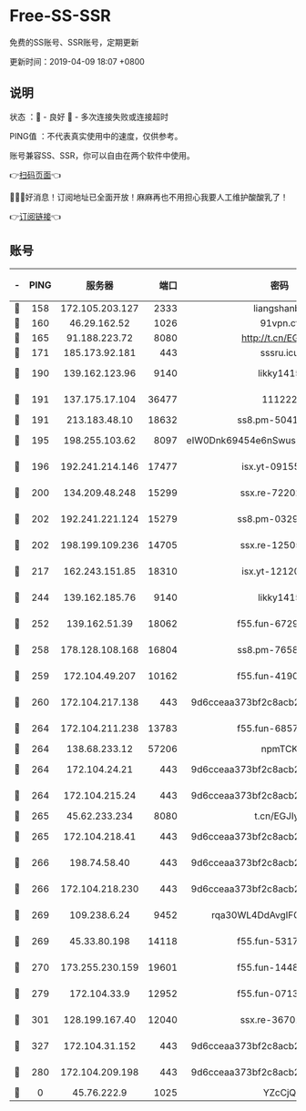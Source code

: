 # Free-SS-SSR

免费的SS账号、SSR账号，定期更新

更新时间：2019-04-09 18:07 +0800

## 说明

状态     ：🙂 - 良好 🙁 - 多次连接失败或连接超时

PING值   ：不代表真实使用中的速度，仅供参考。

账号兼容SS、SSR，你可以自由在两个软件中使用。

👉[扫码页面](https://liesauer.github.io/Free-SS-SSR/)👈

🎉🎉🎉好消息！订阅地址已全面开放！麻麻再也不用担心我要人工维护酸酸乳了！

👉[订阅链接](https://www.liesauer.net/yogurt/subscribe?ACCESS_TOKEN=DAYxR3mMaZAsaqUb)👈

## 账号

|-|PING|服务器|端口|密码|加密方式|区域|
|:----:|:----:|:-----:|-----:|:----:|:----:|:----:|
|🙂|158|172.105.203.127|2333|liangshanbo|chacha20|JP|
|🙂|160|46.29.162.52|1026|91vpn.cf|rc4-md5|RU|
|🙂|165|91.188.223.72|8080|http://t.cn/EGJIyrl|rc4-md5|RU|
|🙂|171|185.173.92.181|443|sssru.icu|rc4-md5|RU|
|🙂|190|139.162.123.96|9140|likky1415|aes-256-cfb|JP|
|🙂|191|137.175.17.104|36477|111222|aes-256-cfb|US|
|🙂|191|213.183.48.10|18632|ss8.pm-50413553|rc4-md5|RU|
|🙂|195|198.255.103.62|8097|eIW0Dnk69454e6nSwuspv9DmS201tQ0D|aes-256-cfb|US|
|🙂|196|192.241.214.146|17477|isx.yt-09155805|aes-256-cfb|US|
|🙂|200|134.209.48.248|15299|ssx.re-72202420|aes-256-cfb|US|
|🙂|202|192.241.221.124|15279|ss8.pm-03297387|aes-256-cfb|US|
|🙂|202|198.199.109.236|14705|ssx.re-12505004|aes-256-cfb|US|
|🙂|217|162.243.151.85|18310|isx.yt-12120074|aes-256-cfb|US|
|🙂|244|139.162.185.76|9140|likky1415|aes-256-cfb|DE|
|🙂|252|139.162.51.39|18062|f55.fun-67295461|aes-256-cfb|SG|
|🙂|258|178.128.108.168|16804|ss8.pm-76588510|aes-256-cfb|SG|
|🙂|259|172.104.49.207|10162|f55.fun-41905372|aes-256-cfb|SG|
|🙂|260|172.104.217.138|443|9d6cceaa373bf2c8acb22e60b6a58be6|aes-256-cfb|US|
|🙂|264|172.104.211.238|13783|f55.fun-68574119|aes-256-cfb|US|
|🙂|264|138.68.233.12|57206|npmTCK|rc4-md5|US|
|🙂|264|172.104.24.21|443|9d6cceaa373bf2c8acb22e60b6a58be6|aes-256-cfb|US|
|🙂|264|172.104.215.24|443|9d6cceaa373bf2c8acb22e60b6a58be6|aes-256-cfb|US|
|🙂|265|45.62.233.234|8080|t.cn/EGJIyrl|rc4-md5|CA|
|🙂|265|172.104.218.41|443|9d6cceaa373bf2c8acb22e60b6a58be6|aes-256-cfb|US|
|🙂|266|198.74.58.40|443|9d6cceaa373bf2c8acb22e60b6a58be6|aes-256-cfb|US|
|🙂|266|172.104.218.230|443|9d6cceaa373bf2c8acb22e60b6a58be6|aes-256-cfb|US|
|🙂|269|109.238.6.24|9452|rqa30WL4DdAvgIFG6Fs3znzTa|aes-256-cfb|FR|
|🙂|269|45.33.80.198|14118|f55.fun-53173364|aes-256-cfb|US|
|🙂|270|173.255.230.159|19601|f55.fun-14484669|aes-256-cfb|US|
|🙂|279|172.104.33.9|12952|f55.fun-07138096|aes-256-cfb|SG|
|🙂|301|128.199.167.40|12040|ssx.re-36701064|aes-256-cfb|SG|
|🙂|327|172.104.31.152|443|9d6cceaa373bf2c8acb22e60b6a58be6|aes-256-cfb|US|
|🙂|280|172.104.209.198|443|9d6cceaa373bf2c8acb22e60b6a58be6|aes-256-cfb|US|
|🙁|0|45.76.222.9|1025|YZcCjQ|rc4-md5|JP|
